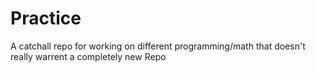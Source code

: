 # Practice
A catchall repo for working on different programming/math
that doesn't really warrent a completely new Repo
